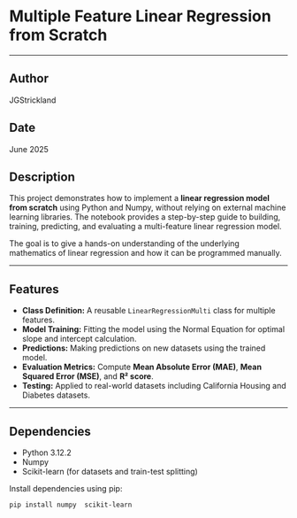 # Multiple Feature Linear Regression from Scratch

---

## Author
JGStrickland

## Date
June 2025

## Description
This project demonstrates how to implement a **linear regression model from scratch** using Python and Numpy, without relying on external machine learning libraries. The notebook provides a step-by-step guide to building, training, predicting, and evaluating a multi-feature linear regression model.

The goal is to give a hands-on understanding of the underlying mathematics of linear regression and how it can be programmed manually.

---

## Features
- **Class Definition:** A reusable `LinearRegressionMulti` class for multiple features.
- **Model Training:** Fitting the model using the Normal Equation for optimal slope and intercept calculation.
- **Predictions:** Making predictions on new datasets using the trained model.
- **Evaluation Metrics:** Compute **Mean Absolute Error (MAE)**, **Mean Squared Error (MSE)**, and **R² score**.
- **Testing:** Applied to real-world datasets including California Housing and Diabetes datasets.

---

## Dependencies
- Python 3.12.2
- Numpy
- Scikit-learn (for datasets and train-test splitting)

Install dependencies using pip:

```bash
pip install numpy  scikit-learn
